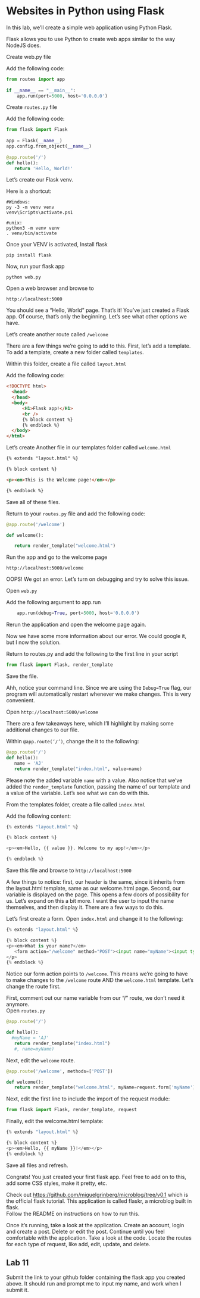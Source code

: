 # Websites in Python using Flask

In this lab, we’ll create a simple web application using Python Flask.  

Flask allows you to use Python to create web apps similar to the way NodeJS does.  

Create web.py file 

Add the following code: 

```python
from routes import app 
 
if __name__ == "__main__": 
    app.run(port=5000, host='0.0.0.0') 
```
 
Create `routes.py` file  

Add the following code: 
```python
from flask import Flask 
 
app = Flask(__name__) 
app.config.from_object(__name__) 
 
@app.route('/') 
def hello(): 
   return 'Hello, World!' 
```
 

Let’s create our Flask venv.  

Here is a shortcut: 

``` 
#Windows: 
py -3 -m venv venv 
venv\Scripts\activate.ps1 

#unix:
python3 -m venv venv 
. venv/bin/activate 
```
 

Once your VENV is activated, Install flask 

`pip install flask`

Now, run your flask app 

`python web.py`

 

Open a web browser and browse to  

`http://localhost:5000`
 

You should see a “Hello, World” page. That’s it! You’ve just created a Flask app. Of course, that’s only the beginning. Let’s see what other options we have.  


Let’s create another route called `/welcome`

There are a few things we’re going to add to this. First, let’s add a template. To add a template, create a new folder called `templates`.  

Within this folder, create a file called `layout.html`

Add the following code:  

 

 
```html
<!DOCTYPE html> 
  <head> 
  </head> 
  <body> 
      <H1>Flask app!</H1> 
      <br /> 
      {% block content %} 
      {% endblock %} 
  </body> 
</html> 
```
 

Let’s create Another file in our templates folder called `welcome.html` 

```html
{% extends "layout.html" %} 

{% block content %} 

<p><em>This is the Welcome page!</em></p> 

{% endblock %} 
```
 

Save all of these files.  

Return to your `routes.py` file and add the following code: 

```python
@app.route('/welcome') 

def welcome(): 

   return render_template("welcome.html") 
```
 

Run the app and go to the welcome page 

`http://localhost:5000/welcome`

 

OOPS! We got an error. Let’s turn on debugging and try to solve this issue.  

Open `web.py` 

Add the following argument to app.run 
```python
    app.run(debug=True, port=5000, host='0.0.0.0') 
```

Rerun the application and open the welcome page again.  

Now we have some more information about our error. We could google it, but I now the solution.  

Return to routes.py and add the following to the first line in your script 

```python
from flask import Flask, render_template
```

Save the file.  

Ahh, notice your command line. Since we are using the `Debug=True` flag, our program will automatically restart whenever we make changes. This is very convenient.  

Open `http://localhost:5000/welcome`

 

There are a few takeaways here, which I’ll highlight by making some additional changes to our file.  

Within `@app.route(‘/’)`, change the it to the following: 

```python
@app.route('/') 
def hello(): 
   name = 'AJ' 
   return render_template("index.html", value=name) 
```
 
Please note the added variable `name` with a value. Also notice that we’ve added the `render_template` function, passing the name of our template and a value of the variable. Let’s see what we can do with this.  

From the templates folder, create a file called `index.html`

Add the following content: 

```python
{% extends "layout.html" %} 

{% block content %} 

<p><em>Hello, {{ value }}. Welcome to my app!</em></p> 

{% endblock %} 
```
 
Save this file and browse to `http://localhost:5000`

A few things to notice: first, our header is the same, since it inherits from the layout.html template, same as our welcome.html page. Second, our variable is displayed on the page. This opens a few doors of possibility for us. Let’s expand on this a bit more. I want the user to input the name themselves, and then display it. There are a few ways to do this.  

Let’s first create a form. Open `index.html` and change it to the following: 
```python
{% extends "layout.html" %} 

{% block content %} 
<p><em>What is your name?</em> 
   <form action="/welcome" method="POST"><input name="myName"><input type="submit" value="Submit"></form> 
</p> 
{% endblock %} 
```

Notice our form action points to `/welcome`. This means we’re going to have to make changes to the `/welcome` route AND the `welcome.html` template. Let’s change the route first.  

First, comment out our name variable from our “/” route, we don’t need it anymore.  
Open `routes.py`

```python
@app.route('/') 

def hello(): 
  #myName = 'AJ' 
   return render_template("index.html")  
   #, name=myName) 
```
 
Next, edit the `welcome` route.  
```python
@app.route('/welcome', methods=['POST']) 

def welcome(): 
   return render_template("welcome.html", myName=request.form['myName']) 
```
 

Next, edit the first line to include the import of the request module: 

```python
from flask import Flask, render_template, request 
```

Finally, edit the welcome.html template: 

```python
{% extends "layout.html" %} 

{% block content %} 
<p><em>Hello, {{ myName }}!</em></p> 
{% endblock %} 
```

Save all files and refresh.  

Congrats! You just created your first flask app. Feel free to add on to this, add some CSS styles, make it pretty, etc.  

Check out https://github.com/miguelgrinberg/microblog/tree/v0.1 which is the official flask tutorial. This application is called flaskr, a microblog built in flask.  
Follow the README on instructions on how to run this.  
 
Once it’s running, take a look at the application. Create an account, login and create a post. Delete or edit the post. Continue until you feel comfortable with the application. Take a look at the code. Locate the routes for each type of request, like add, edit, update, and delete.  

 
## Lab 11

Submit the link to your github folder containing the flask app you created above. It should run and prompt me to input my name, and work when I submit it.  

 

